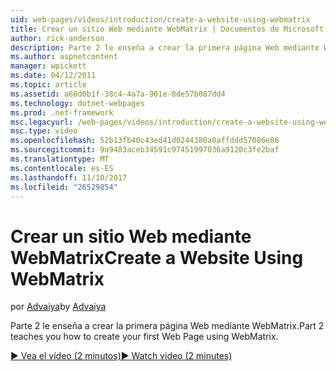 ```yaml
---
uid: web-pages/videos/introduction/create-a-website-using-webmatrix
title: Crear un sitio Web mediante WebMatrix | Documentos de Microsoft
author: rick-anderson
description: Parte 2 le enseña a crear la primera página Web mediante WebMatrix.
ms.author: aspnetcontent
manager: wpickett
ms.date: 04/12/2011
ms.topic: article
ms.assetid: a60d0b1f-38c4-4a7a-901e-8de57b087dd4
ms.technology: dotnet-webpages
ms.prod: .net-framework
msc.legacyurl: /web-pages/videos/introduction/create-a-website-using-webmatrix
msc.type: video
ms.openlocfilehash: 52b13fb40c43ed41d0244380a0affddd57086e86
ms.sourcegitcommit: 9a9483aceb34591c97451997036a9120c3fe2baf
ms.translationtype: MT
ms.contentlocale: es-ES
ms.lasthandoff: 11/10/2017
ms.locfileid: "26529854"
---
```

<a name="create-a-website-using-webmatrix"></a><span data-ttu-id="3099e-103">Crear un sitio Web mediante WebMatrix</span><span class="sxs-lookup"><span data-stu-id="3099e-103">Create a Website Using WebMatrix</span></span>
====================
<span data-ttu-id="3099e-104">por [Advaiya](https://twitter.com/Advaiyasolns)</span><span class="sxs-lookup"><span data-stu-id="3099e-104">by [Advaiya](https://twitter.com/Advaiyasolns)</span></span>

<span data-ttu-id="3099e-105">Parte 2 le enseña a crear la primera página Web mediante WebMatrix.</span><span class="sxs-lookup"><span data-stu-id="3099e-105">Part 2 teaches you how to create your first Web Page using WebMatrix.</span></span>

[<span data-ttu-id="3099e-106">&#9654; Vea el vídeo (2 minutos)</span><span class="sxs-lookup"><span data-stu-id="3099e-106">&#9654; Watch video (2 minutes)</span></span>](https://channel9.msdn.com/Blogs/ASP-NET-Site-Videos/create-a-website-using-webmatrix)
